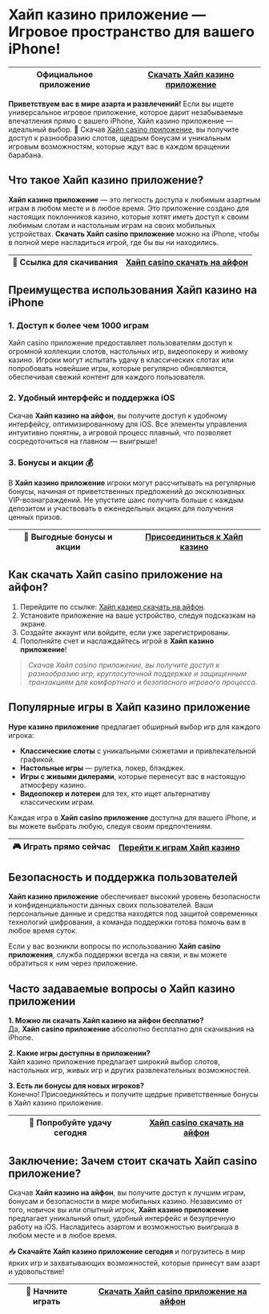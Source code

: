 # Хайп казино приложение — Игровое пространство для вашего iPhone!

| Официальное приложение | [Скачать Хайп казино приложение](https://hypekaz.com/dc2f44ad0) |
|------------------------|-----------------------------------------------------------------|

**Приветствуем вас в мире азарта и развлечений!** Если вы ищете универсальное игровое приложение, которое дарит незабываемые впечатления прямо с вашего iPhone, Хайп казино приложение — идеальный выбор. 🎰 Скачав [Хайп casino приложение](https://hypekaz.com/dc2f44ad0), вы получите доступ к разнообразию слотов, щедрым бонусам и уникальным игровым возможностям, которые ждут вас в каждом вращении барабана.

## Что такое Хайп казино приложение?

**Хайп казино приложение** — это легкость доступа к любимым азартным играм в любом месте и в любое время. Это приложение создано для настоящих поклонников казино, которые хотят иметь доступ к своим любимым слотам и настольным играм на своих мобильных устройствах. **Скачать Хайп casino приложение** можно на iPhone, чтобы в полной мере насладиться игрой, где бы вы ни находились.

| 📲 **Ссылка для скачивания** | [Хайп casino скачать на айфон](https://hypekaz.com/dc2f44ad0) |
|----------------------------|----------------------------------------------------------------|

## Преимущества использования Хайп казино на iPhone

### 1. Доступ к более чем 1000 играм
Хайп casino приложение предоставляет пользователям доступ к огромной коллекции слотов, настольных игр, видеопокеру и живому казино. Игроки могут испытать удачу в классических слотах или попробовать новейшие игры, которые регулярно обновляются, обеспечивая свежий контент для каждого пользователя.

### 2. Удобный интерфейс и поддержка iOS
Скачав **Хайп казино на айфон**, вы получите доступ к удобному интерфейсу, оптимизированному для iOS. Все элементы управления интуитивно понятны, а игровой процесс плавный, что позволяет сосредоточиться на главном — выигрыше!

### 3. Бонусы и акции 💰
В **Хайп казино приложение** игроки могут рассчитывать на регулярные бонусы, начиная от приветственных предложений до эксклюзивных VIP-вознаграждений. Не упустите шанс получить больше с каждым депозитом и участвовать в еженедельных акциях для получения ценных призов.

| 🎉 **Выгодные бонусы и акции** | [Присоединиться к Хайп казино](https://hypekaz.com/dc2f44ad0) |
|--------------------------------|----------------------------------------------------------------|

## Как скачать Хайп casino приложение на айфон?

1. Перейдите по ссылке: [Хайп казино скачать на айфон](https://hypekaz.com/dc2f44ad0).
2. Установите приложение на ваше устройство, следуя подсказкам на экране.
3. Создайте аккаунт или войдите, если уже зарегистрированы.
4. Пополняйте счет и наслаждайтесь игрой в **Хайп казино приложение**!

> *Скачав Хайп casino приложение, вы получите доступ к разнообразию игр, круглосуточной поддержке и защищенным транзакциям для комфортного и безопасного игрового процесса.*

## Популярные игры в Хайп казино приложение

**Hype казино приложение** предлагает обширный выбор игр для каждого игрока:
- **Классические слоты** с уникальными сюжетами и привлекательной графикой.
- **Настольные игры** — рулетка, покер, блэкджек.
- **Игры с живыми дилерами**, которые перенесут вас в настоящую атмосферу казино.
- **Видеопокер и лотереи** для тех, кто ищет альтернативу классическим играм.

Каждая игра в **Хайп casino приложение** доступна для вашего iPhone, и вы можете выбрать любую, следуя своим предпочтениям.

| 🎮 **Играть прямо сейчас** | [Перейти к играм Хайп казино](https://hypekaz.com/dc2f44ad0) |
|---------------------------|--------------------------------------------------------------|

## Безопасность и поддержка пользователей

**Хайп казино приложение** обеспечивает высокий уровень безопасности и конфиденциальности данных своих пользователей. Ваши персональные данные и средства находятся под защитой современных технологий шифрования, а команда поддержки готова помочь вам в любое время суток.

Если у вас возникли вопросы по использованию **Хайп casino приложения**, служба поддержки всегда на связи, и вы можете обратиться к ним через приложение. 

## Часто задаваемые вопросы о Хайп казино приложении

**1. Можно ли скачать Хайп казино на айфон бесплатно?**  
Да, **Хайп casino приложение** абсолютно бесплатно для скачивания на iPhone. 

**2. Какие игры доступны в приложении?**  
Хайп казино приложение предлагает широкий выбор слотов, настольных игр, живых игр и других развлекательных возможностей.

**3. Есть ли бонусы для новых игроков?**  
Конечно! Присоединяйтесь и получите щедрые приветственные бонусы в Хайп казино приложение.

| 💎 **Попробуйте удачу сегодня** | [Хайп casino скачать на айфон](https://hypekaz.com/dc2f44ad0) |
|---------------------------------|--------------------------------------------------------------|

## Заключение: Зачем стоит скачать Хайп casino приложение?

Скачав **Хайп казино на айфон**, вы получите доступ к лучшим играм, бонусам и безопасности в мире мобильных казино. Независимо от того, новичок вы или опытный игрок, **Хайп казино приложение** предлагает уникальный опыт, удобный интерфейс и безупречную работу на iOS. Насладитесь азартом и возможностью выигрыша в любом месте и в любое время.

📥 **Скачайте Хайп казино приложение сегодня** и погрузитесь в мир ярких игр и захватывающих возможностей, которые принесут вам азарт и удовольствие!

| 🚀 **Начните играть** | [Скачать Хайп casino приложение на айфон](https://hypekaz.com/dc2f44ad0) |
|----------------------|--------------------------------------------------------------------|
